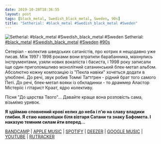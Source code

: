 ```yaml
---
date: 2019-10-28T18:36:55
layout: post
tags: [black_metal, Swedish_black_metal, Sweden, 90s]
title: "Setherial: #black_metal #Swedish_black_metal #Sweden"
---
```

![Setherial: #black_metal #Swedish_black_metal #Sweden](https://res.cloudinary.com/vast-space-unexplored/image/upload/q_auto,dpr_auto,w_auto/photos/photo_788_28-10-2019_18-36-55.jpg)
Setherial: [#black_metal](/tags/#black_metal) [#Swedish_black_metal](/tags/#Swedish_black_metal) [#Sweden](/tags/#Sweden) [#90s](/tags/#90s)

Сетеріал - колектив шведських сатаністів, про котрих я нещодавно уже писав. Між 1997 і 1998 роками вони втратили барабанника, махнулись інструментами, узяли нових вокаліста і басиста, і 1998 року записали іще один приголомшливо монолітний сатанинський блек-метал альбом. Абсолютно кожну композицію із &quot;Пекла навіки&quot; хочеться додати в улюблені. До речі, звук робив Томмі Таґтґрен - рідний брат того самого Петі. До речі, блек-метал вояки із обкладинки - то драммер Аластор Містерііс і гітарист Краат, ядро колективу.

Пісня &quot;До царства Твого&quot;... Давайте краще вона розповість сама, візьмімо уривок.

__Я здіймаю сповнений крові келих до неба
і п&#39;ю на славу владики глибин.
Я стаю навколішки біля вівтаря Сатани та знаку Бафомета.
І наказую темним силам йти вперед...__

[BANDCAMP](https://setherial.bandcamp.com/album/nord-hell-eternal) \| [APPLE MUSIC](https://music.apple.com/ru/album/nord-hell-eternal/1183596695) \| [SPOTIFY](https://open.spotify.com/album/1o70aui1ds3B4BK0qBL46D) \| [DEEZER](https://www.deezer.com/album/14777625?utm_source=deezer&amp;utm_content=album-14777625&amp;utm_term=1601611822_1572280487&amp;utm_medium=web) \| [GOOGLE MUSIC](https://play.google.com/music/m/Bt3zslr5khsksftlwpyi6tznwyq?t=Nord__Hell_Eternal_-_Setherial) \| [YOUTUBE](https://www.youtube.com/playlist?list=OLAK5uy_laPiNVYRdLRofHqJpwQB6AAa7dt8o16aY) \| [RUTRACKER](https://rutracker.org/forum/viewtopic.php?t=2830793)